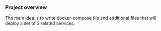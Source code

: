 ### Project overview

The main idea is to write docker-compose file and additional files that will deploy a set of 3 related services.